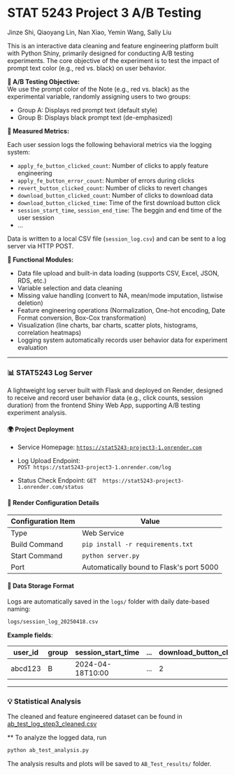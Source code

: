 # STAT 5243 Project 3 A/B Testing

Jinze Shi, Qiaoyang Lin, Nan Xiao, Yemin Wang, Sally Liu

This is an interactive data cleaning and feature engineering platform built with Python Shiny, primarily designed for conducting A/B testing experiments. The core objective of the experiment is to test the impact of prompt text color (e.g., red vs. black) on user behavior.

**🔬 A/B Testing Objective:**  
We use the prompt color of the Note (e.g., red vs. black) as the experimental variable, randomly assigning users to two groups:

- Group A: Displays red prompt text (default style)
- Group B: Displays black prompt text (de-emphasized)

**🎯 Measured Metrics:**

Each user session logs the following behavioral metrics via the logging system:

- `apply_fe_button_clicked_count`: Number of clicks to apply feature engineering
- `apply_fe_button_error_count`: Number of errors during clicks
- `revert_button_clicked_count`: Number of clicks to revert changes
- `download_button_clicked_count`: Number of clicks to download data
- `download_button_clicked_time`: Time of the first download button click
- `session_start_time`, `session_end_time`: The beggin and end time of the user session
- ...

Data is written to a local CSV file (`session_log.csv`) and can be sent to a log server via HTTP POST.

**🧩 Functional Modules:**

- Data file upload and built-in data loading (supports CSV, Excel, JSON, RDS, etc.)
- Variable selection and data cleaning
- Missing value handling (convert to NA, mean/mode imputation, listwise deletion)
- Feature engineering operations (Normalization, One-hot encoding, Date Format conversion, Box-Cox transformation)
- Visualization (line charts, bar charts, scatter plots, histograms, correlation heatmaps)
- Logging system automatically records user behavior data for experiment evaluation



---

### 📊 STAT5243 Log Server

A lightweight log server built with Flask and deployed on Render, designed to receive and record user behavior data (e.g., click counts, session duration) from the frontend Shiny Web App, supporting A/B testing experiment analysis.


#### 🌍 Project Deployment

- Service Homepage: 
  [`https://stat5243-project3-1.onrender.com`](https://stat5243-project3-1.onrender.com)

- Log Upload Endpoint:  
  `POST https://stat5243-project3-1.onrender.com/log`

- Status Check Endpoint:
  `GET  https://stat5243-project3-1.onrender.com/status`


#### 🔧 Render Configuration Details
 
| Configuration Item    | Value                                   |
|-----------------------|-----------------------------------------|
| Type                  | Web Service                             |
| Build Command         | `pip install -r requirements.txt`       |
| Start Command         | `python server.py`                      |
| Port                  | Automatically bound to Flask's port 5000| 


#### 📁 Data Storage Format

Logs are automatically saved in the `logs/` folder with daily date-based naming:

```bash
logs/session_log_20250418.csv
```

**Example fields**:

| user_id | group | session_start_time | ... | download_button_clicked_count |
|---------|-------|--------------------|-----|-------------------------------|
| abcd123 | B     | 2024-04-18T10:00   | ... | 2                             |


---

### 💡 Statistical Analysis

The cleaned and feature engineered dataset can be found in [ab_test_log_step3_cleaned.csv](ab_test_log_step3_cleaned.csv)

** To analyze the logged data, run 
```bash
python ab_test_analysis.py
```

The analysis results and plots will be saved to `AB_Test_results/` folder. 